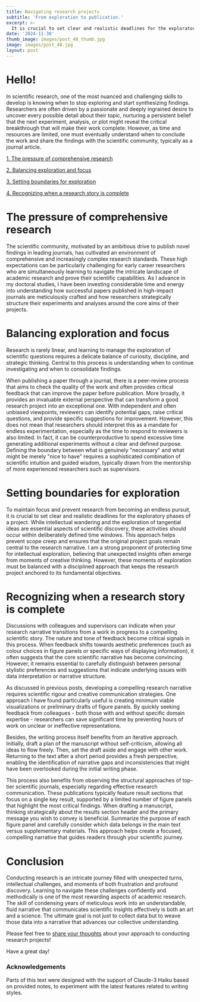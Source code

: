 ```yaml
---
title: Navigating research projects
subtitle: 'From exploration to publication.'
excerpt: >-
  It is crucial to set clear and realistic deadlines for the exploratory phases of a project.
date: '2024-11-30'
thumb_image: images/post_48_thumb.jpg
image: images/post_48.jpg
layout: post
---
```


# Hello!

In scientific research, one of the most nuanced and challenging skills to develop is knowing when to stop exploring and start synthesizing findings. Researchers are often driven by a passionate and deeply ingrained desire to uncover every possible detail about their topic, nurturing a persistent belief that the next experiment, analysis, or plot might reveal the critical breakthrough that will make their work complete. However, as time and resources are limited, one must eventually understand when to conclude the work and share the findings with the scientific community, typically as a journal article.

[1. The pressure of comprehensive research](#comp_res)

[2. Balancing exploration and focus](#explore_focus)

[3. Setting boundaries for exploration](#boundaries)

[4. Recognizing when a research story is complete](#complete_story)


# <a name="comp_res">The pressure of comprehensive research</a>

The scientific community, motivated by an ambitious drive to publish novel findings in leading journals, has cultivated an environment of comprehensive and increasingly complex research standards. These high expectations can be particularly challenging for early career researchers who are simultaneously learning to navigate the intricate landscape of academic research and prove their scientific capabilities. As I advance in my doctoral studies, I have been investing considerable time and energy into understanding how successful papers published in high-impact journals are meticulously crafted and how researchers strategically structure their experiments and analyses around the core aims of their projects.

# <a name="explore_focus">Balancing exploration and focus</a>

Research is rarely linear, and learning to manage the exploration of scientific questions requires a delicate balance of curiosity, discipline, and strategic thinking. Central to this process is understanding when to continue investigating and when to consolidate findings.

When publishing a paper through a journal, there is a peer-review process that aims to check the quality of the work and often provides critical feedback that can improve the paper before publication. More broadly, it provides an invaluable external perspective that can transform a good research project into an exceptional one. With independent and often unbiased viewpoints, reviewers can identify potential gaps, raise critical questions, and provide specific suggestions for improvement. However, this does not mean that researchers should interpret this as a mandate for endless experimentation, especially as the time to respond to reviewers is also limited. In fact, it can be counterproductive to spend excessive time generating additional experiments without a clear and defined purpose. Defining the boundary between what is genuinely "necessary" and what might be merely "nice to have" requires a sophisticated combination of scientific intuition and guided wisdom, typically drawn from the mentorship of more experienced researchers such as supervisors.

# <a name="boundaries">Setting boundaries for exploration</a>

To maintain focus and prevent research from becoming an endless pursuit, it is crucial to set clear and realistic deadlines for the exploratory phases of a project. While intellectual wandering and the exploration of tangential ideas are essential aspects of scientific discovery, these activities should occur within deliberately defined time windows. This approach helps prevent scope creep and ensures that the original project goals remain central to the research narrative. I am a strong proponent of protecting time for intellectual exploration, believing that unexpected insights often emerge from moments of creative thinking. However, these moments of exploration must be balanced with a disciplined approach that keeps the research project anchored to its fundamental objectives.

# <a name="complete_story">Recognizing when a research story is complete</a>

Discussions with colleagues and supervisors can indicate when your research narrative transitions from a work in progress to a compelling scientific story. The nature and tone of feedback become critical signals in this process. When feedback shifts towards aesthetic preferences (such as colour choices in figure panels or specific ways of displaying information), it often suggests that the core scientific narrative has become convincing. However, it remains essential to carefully distinguish between personal stylistic preferences and suggestions that indicate underlying issues with data interpretation or narrative structure.

As discussed in previous posts, developing a compelling research narrative requires scientific rigour and creative communication strategies. One approach I have found particularly useful is creating minimum viable visualizations or preliminary drafts of figure panels. By quickly seeking feedback from colleagues - both those with and without specific domain expertise - researchers can save significant time by preventing hours of work on unclear or ineffective representations.

Besides, the writing process itself benefits from an iterative approach. Initially, draft a plan of the manuscript without self-criticism, allowing all ideas to flow freely. Then, set the draft aside and engage with other work. Returning to the text after a short period provides a fresh perspective, enabling the identification of narrative gaps and inconsistencies that might have been overlooked during the initial writing phase.

This process also benefits from observing the structural approaches of top-tier scientific journals, especially regarding effective research communication. These publications typically feature result sections that focus on a single key result, supported by a limited number of figure panels that highlight the most critical findings. When drafting a manuscript, thinking strategically about the results section header and the primary message you wish to convey is beneficial. Summarize the purpose of each figure panel and carefully consider which data belongs in the main text versus supplementary materials. This approach helps create a focused, compelling narrative that guides readers through your scientific journey.

# Conclusion

Conducting research is an intricate journey filled with unexpected turns, intellectual challenges, and moments of both frustration and profound discovery. Learning to navigate these challenges confidently and methodically is one of the most rewarding aspects of academic research. The skill of condensing years of meticulous work into an understandable, fluid narrative that communicates scientific insights effectively is both an art and a science. The ultimate goal is not just to collect data but to weave those data into a narrative that advances our collective understanding.

Please feel free to [share your thoughts](https://twitter.com/_franciscomcm) about your approach to conducting research projects!

Have a great day!


### Acknowledgements

Parts of this text were designed with the support of Claude-3 Haiku based on provided notes, to experiment with the latest features related to writing styles.
